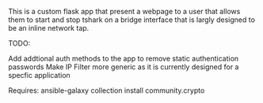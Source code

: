 This is a custom flask app that present a webpage to a user that allows them to start and stop tshark on a bridge interface that is largly designed to be an inline network tap.

TODO:

Add addtional auth methods to the app to remove static authentication passwords
Make IP Filter more generic as it is currently designed for a specfic application

Requires:
ansible-galaxy collection install community.crypto

